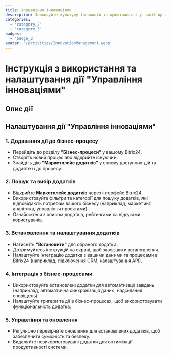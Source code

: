 ```yaml
---
title: Управління інноваціями
description: Заохочуйте культуру інновацій та креативності у вашій організації.
categories: 
  - 'category_2'
  - 'category_3'
badges:
  - 'badge_2'
avatar: '/activities/InnovationManagement.webp'
---
```

# Інструкція з використання та налаштування дії "Управління інноваціями"

## Опис дії

## **Налаштування дії "Управління інноваціями"**

### 1. Додавання дії до бізнес-процесу
- Перейдіть до розділу **"Бізнес-процеси"** у вашому Bitrix24.
- Створіть новий процес або відкрийте існуючий.
- Знайдіть дію **"Маркетплейс додатків"** у списку доступних дій та додайте її до процесу.

### 2. Пошук та вибір додатків
- Відкрийте **Маркетплейс додатків** через інтерфейс Bitrix24.
- Використовуйте фільтри та категорії для пошуку додатків, які відповідають потребам вашого бізнесу (наприклад, маркетинг, аналітика, управління проектами).
- Ознайомтеся з описом додатків, рейтингами та відгуками користувачів.

### 3. Встановлення та налаштування додатків
- Натисніть **"Встановити"** для обраного додатка.
- Дотримуйтесь інструкцій на екрані, щоб завершити встановлення.
- Налаштуйте інтеграцію додатка з вашими даними та процесами в Bitrix24 (наприклад, підключення CRM, налаштування API).

### 4. Інтеграція з бізнес-процесами
- Використовуйте встановлені додатки для автоматизації завдань (наприклад, автоматична синхронізація даних, надсилання сповіщень).
- Налаштуйте тригери та дії в бізнес-процесах, щоб використовувати функціональність додатка.

### 5. Управління та оновлення
- Регулярно перевіряйте оновлення для встановлених додатків, щоб забезпечити сумісність та безпеку.
- Видаляйте невикористовувані додатки для оптимізації продуктивності системи.